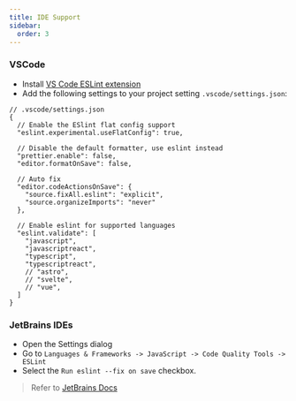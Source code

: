 ```yaml
---
title: IDE Support
sidebar:
  order: 3
---
```


### VSCode

- Install [VS Code ESLint extension](https://marketplace.visualstudio.com/items?itemName=dbaeumer.vscode-eslint)
- Add the following settings to your project setting `.vscode/settings.json`:

```jsonc
// .vscode/settings.json
{
  // Enable the ESlint flat config support
  "eslint.experimental.useFlatConfig": true,

  // Disable the default formatter, use eslint instead
  "prettier.enable": false,
  "editor.formatOnSave": false,

  // Auto fix
  "editor.codeActionsOnSave": {
    "source.fixAll.eslint": "explicit",
    "source.organizeImports": "never"
  },

  // Enable eslint for supported languages
  "eslint.validate": [
    "javascript",
    "javascriptreact",
    "typescript",
    "typescriptreact",
    // "astro",
    // "svelte",
    // "vue",
  ]
}
```

### JetBrains IDEs

- Open the Settings dialog
- Go to `Languages & Frameworks -> JavaScript -> Code Quality Tools -> ESLint`
- Select the `Run eslint --fix on save` checkbox.

> Refer to [JetBrains Docs](https://www.jetbrains.com/help/idea/eslint.html#ws_eslint_configure_run_eslint_on_save)
